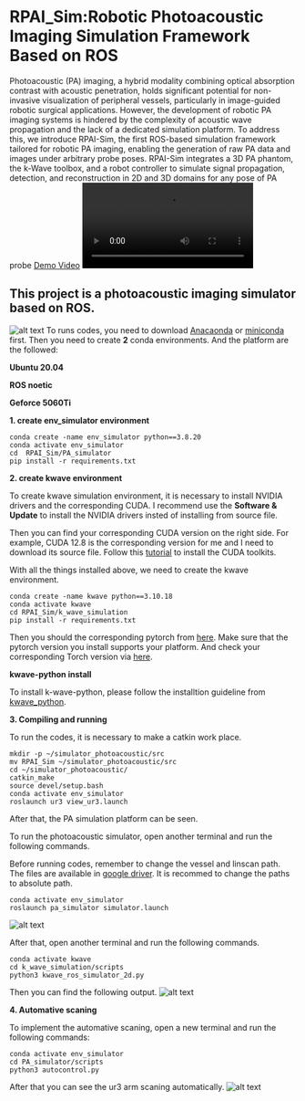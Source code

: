 # RPAI_Sim:Robotic Photoacoustic Imaging Simulation Framework Based on ROS
Photoacoustic (PA) imaging, a hybrid modality
combining optical absorption contrast with acoustic penetration, holds significant potential for non-invasive visualization
of peripheral vessels, particularly in image-guided robotic
surgical applications. However, the development of robotic PA
imaging systems is hindered by the complexity of acoustic wave
propagation and the lack of a dedicated simulation platform.
To address this, we introduce RPAI-Sim, the first ROS-based
simulation framework tailored for robotic PA imaging, enabling
the generation of raw PA data and images under arbitrary
probe poses. RPAI-Sim integrates a 3D PA phantom, the k-Wave
toolbox, and a robot controller to simulate signal propagation,
detection, and reconstruction in 2D and 3D domains for any
pose of PA probe
[Demo Video](https://youtu.be/EEBJCAdPs5M)
<video controls src="image/video.mp4" title="Title"></video>
## This project is a photoacoustic imaging simulator based on ROS. 
![alt text](image/image-1.png)
To runs codes, you need to download [Anacaonda](https://www.anaconda.com/download) or [miniconda](https://www.anaconda.com/docs/getting-started/miniconda/main) first. Then you need to create **2** conda environments. And the platform are the followed:

**Ubuntu 20.04**

**ROS noetic**

**Geforce 5060Ti**

**1. create env_simulator environment**

```
conda create -name env_simulator python==3.8.20
conda activate env_simulator
cd  RPAI_Sim/PA_simulator
pip install -r requirements.txt
```

**2. create kwave environment**

To create kwave simulation environment, it is necessary to install NVIDIA drivers and the corresponding CUDA. I recommend use the **Software & Update** to install the NVIDIA drivers insted of installing from source file.

Then you can find your corresponding CUDA version on the right side. For example, CUDA 12.8 is the corresponding version for me and I need to download its source file. Follow this [tutorial](https://docs.nvidia.com/cuda/cuda-installation-guide-linux/) to install the CUDA toolkits.

With all the things installed above, we need to create the kwave environment.
```
conda create -name kwave python==3.10.18
conda activate kwave
cd RPAI_Sim/k_wave_simulation
pip install -r requirements.txt
``` 
Then you should the corresponding pytorch from [here](https://pytorch.org/). Make sure that the pytorch version you install supports your platform. And check your corresponding Torch version via [here](https://pytorch.org/get-started/previous-versions/).

**kwave-python install**

To install k-wave-python, please follow the installtion guideline from [kwave_python](https://github.com/waltsims/k-wave-python).

**3. Compiling and running**

To run the codes, it is necessary to make a catkin work place. 
```
mkdir -p ~/simulator_photoacoustic/src
mv RPAI_Sim ~/simulator_photoacoustic/src
cd ~/simulator_photoacoustic/
catkin_make
source devel/setup.bash
conda activate env_simulator
roslaunch ur3 view_ur3.launch
```
After that, the PA simulation platform can be seen. 

To run the photoacoustic simulator, open another terminal and run the following commands.

Before running codes, remember to change the vessel and linscan path. The files are available in [google driver](https://drive.google.com/drive/folders/1lewLWCkyL5CX39tKbKpFGhtOlps3p_w7?dmr=1&ec=wgc-drive-hero-goto). It is recommed to change the paths to absolute path.

```
conda activate env_simulator
roslaunch pa_simulator simulator.launch
```
![alt text](image/image-2.png)

After that, open another terminal and run the following commands.
```
conda activate kwave
cd k_wave_simulation/scripts
python3 kwave_ros_simulator_2d.py
```
Then you can find the following output.
![alt text](image/image-3.png)

**4. Automative scaning**

To implement the automative scaning, open a new terminal and run the following commands:
```
conda activate env_simulator
cd PA_simulator/scripts
python3 autocontrol.py
```
After that you can see the ur3 arm scaning automatically.
![alt text](image/image.png)
